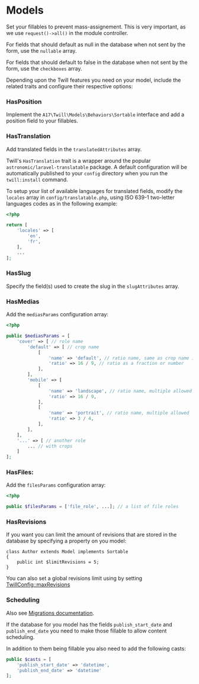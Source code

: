 # Models

Set your fillables to prevent mass-assignement. This is very important, as we use `request()->all()` in the module controller.

For fields that should default as null in the database when not sent by the form, use the `nullable` array.

For fields that should default to false in the database when not sent by the form, use the `checkboxes` array.

Depending upon the Twill features you need on your model, include the related traits and configure their respective options:

### HasPosition

Implement the `A17\Twill\Models\Behaviors\Sortable` interface and add a position field to your fillables.

### HasTranslation

Add translated fields in the `translatedAttributes` array.

Twill's `HasTranslation` trait is a wrapper around the popular `astronomic/laravel-translatable` package. A default configuration will be automatically published to your `config` directory when you run the `twill:install` command.

To setup your list of available languages for translated fields, modify the `locales` array in `config/translatable.php`, using ISO 639-1 two-letter languages codes as in the following example:

```php
<?php

return [
    'locales' => [
        'en',
        'fr',
    ],
    ...
];
```

### HasSlug

Specify the field(s) used to create the slug in the `slugAttributes` array.

### HasMedias

Add the `mediasParams` configuration array:

```php
<?php

public $mediasParams = [
    'cover' => [ // role name
        'default' => [ // crop name
            [
                'name' => 'default', // ratio name, same as crop name if single
                'ratio' => 16 / 9, // ratio as a fraction or number
            ],
        ],
        'mobile' => [
            [
                'name' => 'landscape', // ratio name, multiple allowed
                'ratio' => 16 / 9,
            ],
            [
                'name' => 'portrait', // ratio name, multiple allowed
                'ratio' => 3 / 4,
            ],
        ],
    ],
    '...' => [ // another role
        ... // with crops
    ]
];
```

### HasFiles:

Add the `filesParams` configuration array:

```php
<?php

public $filesParams = ['file_role', ...]; // a list of file roles
```

### HasRevisions

If you want you can limit the amount of revisions that are stored in the database by specifying a property on you model:

```php{3}
class Author extends Model implements Sortable
{
    public int $limitRevisions = 5;
}
```

You can also set a global revisions limit using by
setting [TwillConfig::maxRevisions](../2_getting-started/3_configuration.md#content-twillconfig-facade)

### Scheduling

Also see [Migrations documentation](./4_migrations.md).

If the database for you model has the fields `publish_start_date` and `publish_end_date` you need to make those fillable to allow content scheduling.

In addition to them being fillable you also need to add the following casts:

```php
public $casts = [
    'publish_start_date' => 'datetime',
    'publish_end_date' => 'datetime'
];
```
